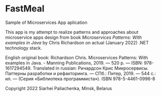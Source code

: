 # FastMeal
Sample of Microservices App aplication


This app is my attempt to realize patterns and approaches about microservice apps design from book *Microservices Patterns: With examples in Java* by Chris Richardson on actual (January 2022) .NET technology stack.

English original book: Richardson Chris. Microservices Patterns: With examples in Java. - Manning Publications, 2019. — 520 p. — ISBN: 978-1617294549.
Translated in russian: Ричардсон Крис Микросервисы. Паттерны разработки и рефакторинга. — СПб.: Питер, 2019. — 544 с.: ил. — (Серия «Библиотека программиста»). ISBN 978-5-4461-0996-8

Copyright 2022 Siarhei Paliachenka, Minsk, Belarus